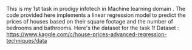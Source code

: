 This is my 1st task in prodigy infotech in Machine learning domain .
The code provided here implements a linear regression model to predict the prices of houses based on their square footage and the number of bedrooms and bathrooms.
Here's the dataset for the task 1!
Dataset : https://www.kaggle.com/c/house-prices-advanced-regression-techniques/data
